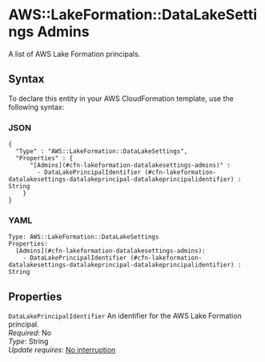 # AWS::LakeFormation::DataLakeSettings Admins<a name="aws-properties-lakeformation-datalakesettings-admins"></a>

A list of AWS Lake Formation principals\.

## Syntax<a name="aws-resource-lakeformation-datalakesettings-admins-syntax"></a>

To declare this entity in your AWS CloudFormation template, use the following syntax:

### JSON<a name="aws-resource-lakeformation-datalakesettings-admins-syntax.json"></a>

```
{
  "Type" : "AWS::LakeFormation::DataLakeSettings",
  "Properties" : {
      "[Admins](#cfn-lakeformation-datalakesettings-admins)" : 
        - DataLakePrincipalIdentifier (#cfn-lakeformation-datalakesettings-datalakeprincipal-datalakeprincipalidentifier) : String
    }
}
```

### YAML<a name="aws-resource-lakeformation-datalakesettings-admins-syntax.yaml"></a>

```
Type: AWS::LakeFormation::DataLakeSettings
Properties: 
  [Admins](#cfn-lakeformation-datalakesettings-admins): 
    - DataLakePrincipalIdentifier (#cfn-lakeformation-datalakesettings-datalakeprincipal-datalakeprincipalidentifier) : String
```

## Properties<a name="aws-resource-lakeformation-datalakesettings-admins-properties"></a>

`DataLakePrincipalIdentifier`  <a name="cfn-lakeformation-datalakesettings-datalakeprincipal-datalakeprincipalidentifier"></a>
An identifier for the AWS Lake Formation principal\.  
*Required*: No  
*Type*: String  
*Update requires*: [No interruption](https://docs.aws.amazon.com/AWSCloudFormation/latest/UserGuide/using-cfn-updating-stacks-update-behaviors.html#update-no-interrupt)
